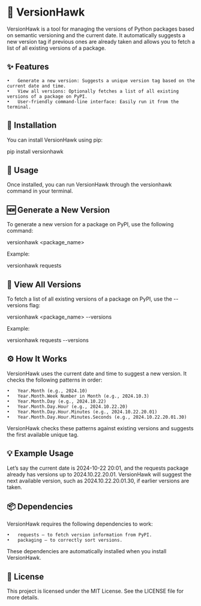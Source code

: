 # 🦅 VersionHawk

VersionHawk is a tool for managing the versions of Python packages based on semantic versioning and the current date. It automatically suggests a new version tag if previous ones are already taken and allows you to fetch a list of all existing versions of a package.

## ✨ Features

	•	Generate a new version: Suggests a unique version tag based on the current date and time.
	•	View all versions: Optionally fetches a list of all existing versions of a package on PyPI.
	•	User-friendly command-line interface: Easily run it from the terminal.

## 🔧 Installation

You can install VersionHawk using pip:


pip install versionhawk

## 🚀 Usage

Once installed, you can run VersionHawk through the versionhawk command in your terminal.

## 🆕 Generate a New Version

To generate a new version for a package on PyPI, use the following command:


versionhawk <package_name>

Example:

versionhawk requests

## 📄 View All Versions

To fetch a list of all existing versions of a package on PyPI, use the --versions flag:

versionhawk <package_name> --versions

Example:

versionhawk requests --versions

## ⚙️ How It Works

VersionHawk uses the current date and time to suggest a new version. It checks the following patterns in order:

	•	Year.Month (e.g., 2024.10)
	•	Year.Month.Week Number in Month (e.g., 2024.10.3)
	•	Year.Month.Day (e.g., 2024.10.22)
	•	Year.Month.Day.Hour (e.g., 2024.10.22.20)
	•	Year.Month.Day.Hour.Minutes (e.g., 2024.10.22.20.01)
	•	Year.Month.Day.Hour.Minutes.Seconds (e.g., 2024.10.22.20.01.30)

VersionHawk checks these patterns against existing versions and suggests the first available unique tag.

## 💡 Example Usage

Let’s say the current date is 2024-10-22 20:01, and the requests package already has versions up to 2024.10.22.20.01. VersionHawk will suggest the next available version, such as 2024.10.22.20.01.30, if earlier versions are taken.

## 📦 Dependencies

VersionHawk requires the following dependencies to work:

	•	requests — to fetch version information from PyPI.
	•	packaging — to correctly sort versions.

These dependencies are automatically installed when you install VersionHawk.

## 📜 License

This project is licensed under the MIT License. See the LICENSE file for more details.
